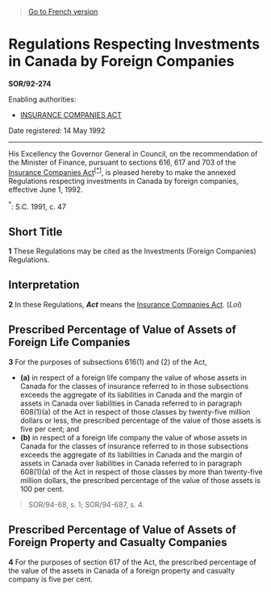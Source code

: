 > [Go to French version](/fr/Règlements/Décrets,%20ordonnances%20et%20règlements%20statutaires/92/274.md)

# Regulations Respecting Investments in Canada by Foreign Companies

**SOR/92-274**

Enabling authorities: 
- [INSURANCE COMPANIES ACT](/en/Acts/Statutes%20of%20Canada/1991/c.%2047.md)

Date registered: 14 May 1992

----------

His Excellency the Governor General in Council, on the recommendation of the Minister of Finance, pursuant to sections 616, 617 and 703 of the [Insurance Companies Act](/en/Acts/Statutes%20of%20Canada/1991/c.%2047.md)<sup><a href='#fn_1e'>[*]</a></sup>, is pleased hereby to make the annexed Regulations respecting investments in Canada by foreign companies, effective June 1, 1992.

<a name='fn_1e'><sup>*</sup></a>: S.C. 1991, c. 47<br />




## Short Title


**1** These Regulations may be cited as the Investments (Foreign Companies) Regulations.




## Interpretation


**2** In these Regulations, ***Act*** means the [Insurance Companies Act](/en/Acts/Statutes%20of%20Canada/1991/c.%2047.md). (*Loi*)




## Prescribed Percentage of Value of Assets of Foreign Life Companies


**3** For the purposes of subsections 616(1) and (2) of the Act,
- **(a)** in respect of a foreign life company the value of whose assets in Canada for the classes of insurance referred to in those subsections exceeds the aggregate of its liabilities in Canada and the margin of assets in Canada over liabilities in Canada referred to in paragraph 608(1)(a) of the Act in respect of those classes by twenty-five million dollars or less, the prescribed percentage of the value of those assets is five per cent; and
- **(b)** in respect of a foreign life company the value of whose assets in Canada for the classes of insurance referred to in those subsections exceeds the aggregate of its liabilities in Canada and the margin of assets in Canada over liabilities in Canada referred to in paragraph 608(1)(a) of the Act in respect of those classes by more than twenty-five million dollars, the prescribed percentage of the value of those assets is 100 per cent.
> SOR/94-68, s. 1; SOR/94-687, s. 4.





## Prescribed Percentage of Value of Assets of Foreign Property and Casualty Companies


**4** For the purposes of section 617 of the Act, the prescribed percentage of the value of the assets in Canada of a foreign property and casualty company is five per cent.


